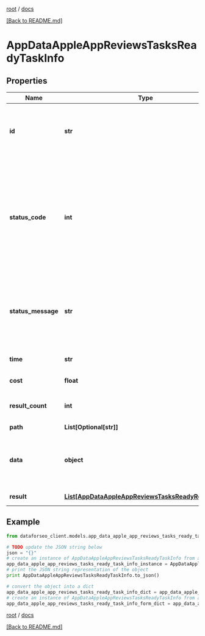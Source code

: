 [root](./../ "root") / [docs](./ "docs")

[[Back to README.md]](./../README.md "[Back to README.md]")

# AppDataAppleAppReviewsTasksReadyTaskInfo

## Properties

Name | Type | Description | Notes
------------ | ------------- | ------------- | -------------
**id** | **str** | task identifier unique task identifier in our system in the UUID format | [optional]
**status_code** | **int** | status code of the task generated by DataForSEO, can be within the following range: 10000-60000 you can find the full list of the response codes here | [optional]
**status_message** | **str** | informational message of the task you can find the full list of general informational messages here | [optional]
**time** | **str** | execution time, seconds | [optional]
**cost** | **float** | total tasks cost, USD | [optional]
**result_count** | **int** | number of elements in the result array | [optional]
**path** | **List[Optional[str]]** | URL path | [optional]
**data** | **object** | contains the same parameters that you specified in the POST request | [optional]
**result** | [**List[AppDataAppleAppReviewsTasksReadyResultInfo]**](AppDataAppleAppReviewsTasksReadyResultInfo.md) | array of results | [optional]

## Example

```python
from dataforseo_client.models.app_data_apple_app_reviews_tasks_ready_task_info import AppDataAppleAppReviewsTasksReadyTaskInfo

# TODO update the JSON string below
json = "{}"
# create an instance of AppDataAppleAppReviewsTasksReadyTaskInfo from a JSON string
app_data_apple_app_reviews_tasks_ready_task_info_instance = AppDataAppleAppReviewsTasksReadyTaskInfo.from_json(json)
# print the JSON string representation of the object
print AppDataAppleAppReviewsTasksReadyTaskInfo.to_json()

# convert the object into a dict
app_data_apple_app_reviews_tasks_ready_task_info_dict = app_data_apple_app_reviews_tasks_ready_task_info_instance.to_dict()
# create an instance of AppDataAppleAppReviewsTasksReadyTaskInfo from a dict
app_data_apple_app_reviews_tasks_ready_task_info_form_dict = app_data_apple_app_reviews_tasks_ready_task_info.from_dict(app_data_apple_app_reviews_tasks_ready_task_info_dict)
```

  

[root](./../ "root") / [docs](./ "docs")

[[Back to README.md]](./../README.md "[Back to README.md]")
